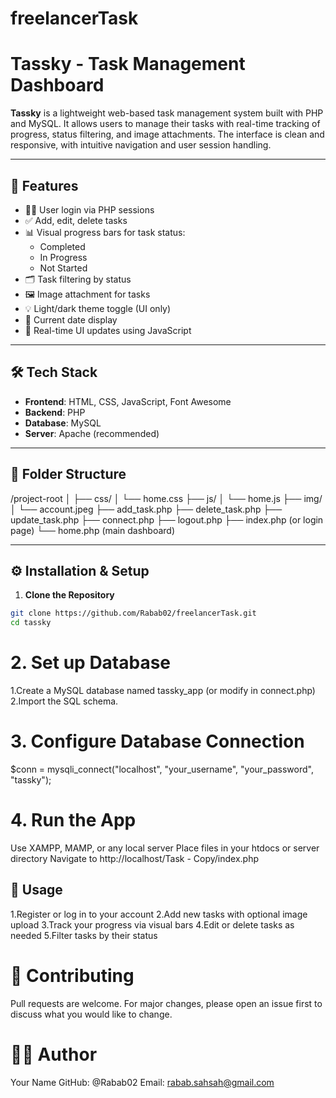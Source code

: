 # freelancerTask
# Tassky - Task Management Dashboard

**Tassky** is a lightweight web-based task management system built with PHP and MySQL. It allows users to manage their tasks with real-time tracking of progress, status filtering, and image attachments. The interface is clean and responsive, with intuitive navigation and user session handling.

---

## 🚀 Features

- 🧑‍💻 User login via PHP sessions
- ✅ Add, edit, delete tasks
- 📊 Visual progress bars for task status:
  - Completed
  - In Progress
  - Not Started
- 🗂️ Task filtering by status
- 🖼️ Image attachment for tasks
- 💡 Light/dark theme toggle (UI only)
- 📅 Current date display
- 🔄 Real-time UI updates using JavaScript

---

## 🛠️ Tech Stack

- **Frontend**: HTML, CSS, JavaScript, Font Awesome
- **Backend**: PHP
- **Database**: MySQL
- **Server**: Apache (recommended)

---

## 📁 Folder Structure

/project-root
│
├── css/
│ └── home.css
├── js/
│ └── home.js
├── img/
│ └── account.jpeg
├── add_task.php
├── delete_task.php
├── update_task.php
├── connect.php
├── logout.php
├── index.php (or login page)
└── home.php (main dashboard)

---
## ⚙️ Installation & Setup 

1. **Clone the Repository**

```bash
git clone https://github.com/Rabab02/freelancerTask.git
cd tassky
```

# 2. **Set up Database**

 1.Create a MySQL database named tassky_app (or modify in connect.php)
 2.Import the SQL schema.

# 3. Configure Database Connection
 $conn = mysqli_connect("localhost", "your_username", "your_password", "tassky");

# 4. Run the App
Use XAMPP, MAMP, or any local server
Place files in your htdocs or server directory
Navigate to http://localhost/Task - Copy/index.php


## 🧪 Usage
 1.Register or log in to your account
 2.Add new tasks with optional image upload
 3.Track your progress via visual bars
 4.Edit or delete tasks as needed
 5.Filter tasks by their status

# 🤝 Contributing
 Pull requests are welcome. For major changes, please open an issue first to discuss what you would like to change.

# 🙋‍♂️ Author

 Your Name
 GitHub: @Rabab02
 Email: rabab.sahsah@gmail.com


